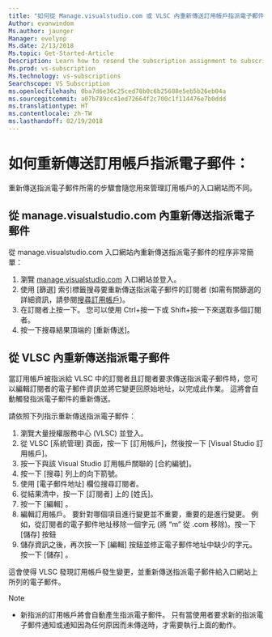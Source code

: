 ```yaml
---
title: "如何從 Manage.visualstudio.com 或 VLSC 內重新傳送訂用帳戶指派電子郵件 | Microsoft Docs"
Author: evanwindom
Ms.author: jaunger
Manager: evelynp
Ms.date: 2/13/2018
Ms.topic: Get-Started-Article
Description: Learn how to resend the subscription assignment to subscribers from manage.visualstudio.com or VLSC
Ms.prod: vs-subscription
Ms.technology: vs-subscriptions
Searchscope: VS Subscription
ms.openlocfilehash: 0ba7d6e36c25ced78b0c6b25688e5eb5b26eb04a
ms.sourcegitcommit: a07b789cc41ed72664f2c700c1f114476e7b0ddd
ms.translationtype: HT
ms.contentlocale: zh-TW
ms.lasthandoff: 02/19/2018
---
```

# <a name="how-to-resend-subscription-assignment-emails"></a>如何重新傳送訂用帳戶指派電子郵件：

重新傳送指派電子郵件所需的步驟會隨您用來管理訂用帳戶的入口網站而不同。 

## <a name="resending-assignment-emails-from-within-managevisualstudiocom"></a>從 manage.visualstudio.com 內重新傳送指派電子郵件

從 manage.visualstudio.com 入口網站內重新傳送指派電子郵件的程序非常簡單：

1. 瀏覽 [manage.visualstudio.com](https://manage.visualstudio.com) 入口網站並登入。 
2. 使用 [篩選] 索引標籤搜尋要重新傳送指派電子郵件的訂閱者 (如需有關篩選的詳細資訊，請參閱[搜尋訂用帳戶](/visualstudio/subscriptions/search-license))。
3. 在訂閱者上按一下。  您可以使用 Ctrl+按一下或 Shift+按一下來選取多個訂閱者。
4. 按一下搜尋結果頂端的 [重新傳送]。  

## <a name="resending-assignment-emails-from-within-vlsc"></a>從 VLSC 內重新傳送指派電子郵件
當訂用帳戶被指派給 VLSC 中的訂閱者且訂閱者要求傳送指派電子郵件時，您可以編輯訂閱者的電子郵件資訊並將它變更回原始地址，以完成此作業。 這將會自動觸發指派電子郵件的重新傳送。

請依照下列指示重新傳送指派電子郵件：


1. 瀏覽大量授權服務中心 (VLSC) 並登入。
2. 從 VLSC [系統管理] 頁面，按一下 [訂用帳戶]，然後按一下 [Visual Studio 訂用帳戶]。
3. 按一下與該 Visual Studio 訂用帳戶關聯的 [合約編號]。
4. 按一下 [搜尋] 列上的向下箭號。  
5. 使用 [電子郵件地址] 欄位搜尋訂閱者。
6. 從結果清中，按一下 [訂閱者] 上的 [姓氏]。
7. 按一下 [編輯] 。
8. 編輯訂用帳戶。 要針對哪個項目進行變更並不重要，重要的是進行變更。  例如，從訂閱者的電子郵件地址移除一個字元 (將 “m” 從 .com 移除)。按一下 [儲存] 按鈕
9. 儲存資訊之後，再次按一下 [編輯] 按鈕並修正電子郵件地址中缺少的字元。 按一下 [儲存] 。
   
這會使得 VLSC 發現訂用帳戶發生變更，並重新傳送指派電子郵件給入口網站上所列的電子郵件。 

> [!NOTE]
> - 新指派的訂用帳戶將會自動產生指派電子郵件。 只有當使用者要求新的指派電子郵件通知或通知因為任何原因而未傳送時，才需要執行上面的動作。
